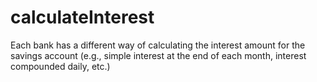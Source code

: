 # calculateInterest
Each bank has a different way of calculating the interest amount for the savings account (e.g., simple interest at the end of each month, interest compounded daily, etc.)
